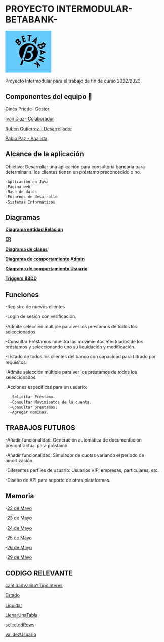 

# PROYECTO INTERMODULAR- BETABANK- 


   ![Logo](https://github.com/DAM132/BetaBank/blob/master/Java/Swing%20-logo/src/main/resources/Imagen/logo.jpg?raw=true)

Proyecto Intermodular para el trabajo de fin de curso 2022/2023
## Componentes del equipo 🚀


  [Ginés Priede- Gestor](https://github.com/DAM132)

  [Ivan Diaz- Colaborador](https://github.com/ivaandiaz)

  [Ruben Gutierrez - Desarrollador](https://github.com/DAM122)

  [Pablo Paz - Analista](https://github.com/DAM122)

## Alcance  de la aplicación 

 Objetivo: Desarrollar una aplicación para consultoría bancaria para determinar si los clientes tienen un préstamo preconcedido o no.
 
    -Aplicación en Java
    -Página web
    -Base de datos
    -Entornos de desarrollo
    -Sistemas Informáticos
  
  

## Diagramas

[**Diagrama entidad Relación**](assets/Entidad_relacion.jpeg)

[**ER**](assets/ER.jpeg)

[**Diagrama de clases**](assets/Esquema_de_clases.jpeg)

[**Diagrama de comportamiento Admin**](/ED/Diagramas/Diagrama_Admin.png)

[**Diagrama de comportamiento Usuario**](/ED/Diagramas/Diagrama_Usuario.png)

[**Triggers BBDD**](/BD/readme.md)



## Funciones

-Registro de nuevos clientes 

-Login de sesión con verificación. 

-Admite selección múltiple para ver los préstamos de todos los seleccionados.

-Consultar Préstamos muestra los movimientos efectuados de los préstamos y seleccionando uno su liquidación y modificación. 

-Listado de todos los clientes del banco con capacidad para filtrado por requisitos. 

-Admite selección múltiple para ver los préstamos de todos los seleccionados.

-Acciones especificas para un usuario:

	  -Solicitar Préstamo.
	  -Consultar Movimientos de la cuenta. 
	  -Consultar prestamos.
	  -Agregar nominas.

## TRABAJOS FUTUROS

-Añadir funcionalidad: Generación automática de documentación precontractual para préstamo.

-Añadir funcionalidad: Simulador de cuotas variando el periodo de amortización.

-Diferentes perfiles de usuario: Usuarios VIP, empresas, particulares, etc.

-Diseño de API para soporte de otras plataformas. 



## Memoria
 
 -[22 de Mayo](Memoria/Memoria.docx)
  
  -[23 de Mayo](Memoria/Memoria.docx)
  
  -[24 de Mayo](Memoria/Memoria.docx)
  
  -[25 de Mayo](Memoria/Memoria.docx)
  
  -[26 de Mayo](Memoria/Memoria.docx)
  
  -[29 de Mayo](Memoria/Memoria.docx)
  
  ## CODIGO RELEVANTE 
  
  
  
 [cantidadValidoYTipoInteres](https://github.com/DAM132/BetaBank/blob/master/Codigo_Interesante/cantidadValidoYTipoInteres.PNG?raw=true)

 [Estado](https://github.com/DAM132/BetaBank/blob/master/Codigo_Interesante/estado.PNG?raw=true)
  
 [Liquidar](https://github.com/DAM132/BetaBank/blob/master/Codigo_Interesante/liquidar.PNG?raw=true)
 

    
  [LlenarUnaTabla](https://github.com/DAM132/BetaBank/blob/master/Codigo_Interesante/llenarUnaTabla.PNG?raw=true)  
   
   
   
   [selectedRows](https://github.com/DAM132/BetaBank/blob/master/Codigo_Interesante/selectedRows.PNG?raw=true)  
 
  [validezUsuario](https://github.com/DAM132/BetaBank/blob/master/Codigo_Interesante/validezUsuario.PNG?raw=true)  




   
   
   
  
  
  
